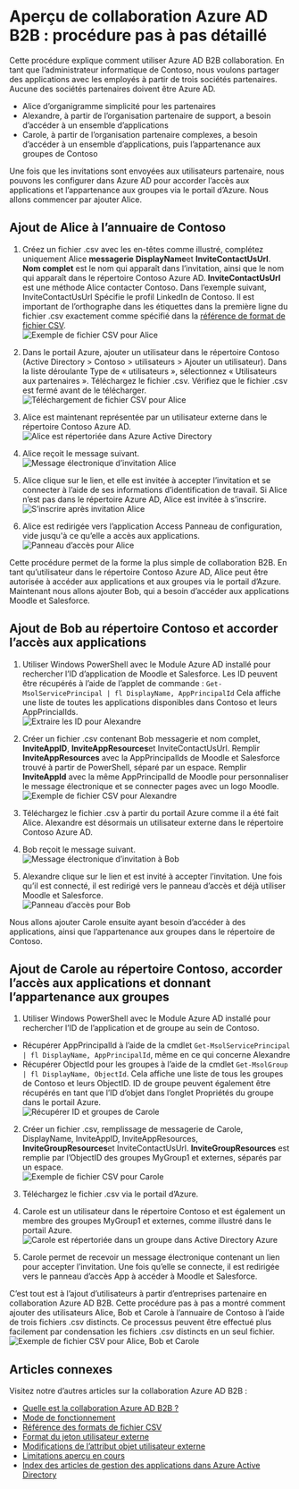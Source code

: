 <properties
   pageTitle="Description détaillée à l’aide de l’aperçu de collaboration Azure Active Directory B2B | Microsoft Azure"
   description="Azure Active Directory B2B collaboration prend en charge les relations de votre société croisée en activant partenaires professionnels de manière sélective accéder à vos applications d’entreprise"
   services="active-directory"
   documentationCenter=""
   authors="viv-liu"
   manager="cliffdi"
   editor=""
   tags=""/>

<tags
   ms.service="active-directory"
   ms.devlang="NA"
   ms.topic="get-started-article"
   ms.tgt_pltfrm="NA"
   ms.workload="identity"
   ms.date="05/09/2016"
   ms.author="viviali"/>

# <a name="azure-ad-b2b-collaboration-preview-detailed-walkthrough"></a>Aperçu de collaboration Azure AD B2B : procédure pas à pas détaillé

Cette procédure explique comment utiliser Azure AD B2B collaboration. En tant que l’administrateur informatique de Contoso, nous voulons partager des applications avec les employés à partir de trois sociétés partenaires. Aucune des sociétés partenaires doivent être Azure AD.

- Alice d’organigramme simplicité pour les partenaires
- Alexandre, à partir de l’organisation partenaire de support, a besoin d’accéder à un ensemble d’applications
- Carole, à partir de l’organisation partenaire complexes, a besoin d’accéder à un ensemble d’applications, puis l’appartenance aux groupes de Contoso

Une fois que les invitations sont envoyées aux utilisateurs partenaire, nous pouvons les configurer dans Azure AD pour accorder l’accès aux applications et l’appartenance aux groupes via le portail d’Azure. Nous allons commencer par ajouter Alice.

## <a name="adding-alice-to-the-contoso-directory"></a>Ajout de Alice à l’annuaire de Contoso
1. Créez un fichier .csv avec les en-têtes comme illustré, complétez uniquement Alice **messagerie** **DisplayName**et **InviteContactUsUrl**. **Nom complet** est le nom qui apparaît dans l’invitation, ainsi que le nom qui apparaît dans le répertoire Contoso Azure AD. **InviteContactUsUrl** est une méthode Alice contacter Contoso. Dans l’exemple suivant, InviteContactUsUrl Spécifie le profil LinkedIn de Contoso. Il est important de l’orthographe dans les étiquettes dans la première ligne du fichier .csv exactement comme spécifié dans la [référence de format de fichier CSV](active-directory-b2b-references-csv-file-format.md).  
![Exemple de fichier CSV pour Alice](./media/active-directory-b2b-detailed-walkthrough/AliceCSV.png)

2. Dans le portail Azure, ajouter un utilisateur dans le répertoire Contoso (Active Directory > Contoso > utilisateurs > Ajouter un utilisateur). Dans la liste déroulante Type de « utilisateurs », sélectionnez « Utilisateurs aux partenaires ». Téléchargez le fichier .csv. Vérifiez que le fichier .csv est fermé avant de le télécharger.  
![Téléchargement de fichier CSV pour Alice](./media/active-directory-b2b-detailed-walkthrough/AliceUpload.png)

3. Alice est maintenant représentée par un utilisateur externe dans le répertoire Contoso Azure AD.  
![Alice est répertoriée dans Azure Active Directory](./media/active-directory-b2b-detailed-walkthrough/AliceInAD.png)

4. Alice reçoit le message suivant.  
![Message électronique d’invitation Alice](./media/active-directory-b2b-detailed-walkthrough/AliceEmail.png)

5. Alice clique sur le lien, et elle est invitée à accepter l’invitation et se connecter à l’aide de ses informations d’identification de travail. Si Alice n’est pas dans le répertoire Azure AD, Alice est invitée à s’inscrire.  
![S’inscrire après invitation Alice](./media/active-directory-b2b-detailed-walkthrough/AliceSignUp.png)

6. Alice est redirigée vers l’application Access Panneau de configuration, vide jusqu'à ce qu’elle a accès aux applications.  
![Panneau d’accès pour Alice](./media/active-directory-b2b-detailed-walkthrough/AliceAccessPanel.png)

Cette procédure permet de la forme la plus simple de collaboration B2B. En tant qu’utilisateur dans le répertoire Contoso Azure AD, Alice peut être autorisée à accéder aux applications et aux groupes via le portail d’Azure. Maintenant nous allons ajouter Bob, qui a besoin d’accéder aux applications Moodle et Salesforce.

## <a name="adding-bob-to-the-contoso-directory-and-granting-access-to-apps"></a>Ajout de Bob au répertoire Contoso et accorder l’accès aux applications
1. Utiliser Windows PowerShell avec le Module Azure AD installé pour rechercher l’ID d’application de Moodle et Salesforce. Les ID peuvent être récupérés à l’aide de l’applet de commande : `Get-MsolServicePrincipal | fl DisplayName, AppPrincipalId` Cela affiche une liste de toutes les applications disponibles dans Contoso et leurs AppPrincialIds.  
![Extraire les ID pour Alexandre](./media/active-directory-b2b-detailed-walkthrough/BobPowerShell.png)

2. Créer un fichier .csv contenant Bob messagerie et nom complet, **InviteAppID**, **InviteAppResources**et InviteContactUsUrl. Remplir **InviteAppResources** avec la AppPrincipalIds de Moodle et Salesforce trouvé à partir de PowerShell, séparé par un espace. Remplir **InviteAppId** avec la même AppPrincipalId de Moodle pour personnaliser le message électronique et se connecter pages avec un logo Moodle.  
![Exemple de fichier CSV pour Alexandre](./media/active-directory-b2b-detailed-walkthrough/BobCSV.png)

3. Téléchargez le fichier .csv à partir du portail Azure comme il a été fait Alice. Alexandre est désormais un utilisateur externe dans le répertoire Contoso Azure AD.

4. Bob reçoit le message suivant.  
![Message électronique d’invitation à Bob](./media/active-directory-b2b-detailed-walkthrough/BobEmail.png)

5. Alexandre clique sur le lien et est invité à accepter l’invitation. Une fois qu’il est connecté, il est redirigé vers le panneau d’accès et déjà utiliser Moodle et Salesforce.  
![Panneau d’accès pour Bob](./media/active-directory-b2b-detailed-walkthrough/BobAccessPanel.png)

Nous allons ajouter Carole ensuite ayant besoin d’accéder à des applications, ainsi que l’appartenance aux groupes dans le répertoire de Contoso.

## <a name="adding-carol-to-the-contoso-directory-granting-access-to-apps-and-giving-group-membership"></a>Ajout de Carole au répertoire Contoso, accorder l’accès aux applications et donnant l’appartenance aux groupes

1. Utiliser Windows PowerShell avec le Module Azure AD installé pour rechercher l’ID de l’application et de groupe au sein de Contoso.
 - Récupérer AppPrincipalId à l’aide de la cmdlet `Get-MsolServicePrincipal | fl DisplayName, AppPrincipalId`, même en ce qui concerne Alexandre
 - Récupérer ObjectId pour les groupes à l’aide de la cmdlet `Get-MsolGroup | fl DisplayName, ObjectId`. Cela affiche une liste de tous les groupes de Contoso et leurs ObjectID. ID de groupe peuvent également être récupérés en tant que l’ID d’objet dans l’onglet Propriétés du groupe dans le portail Azure.  
![Récupérer ID et groupes de Carole](./media/active-directory-b2b-detailed-walkthrough/CarolPowerShell.png)

2. Créer un fichier .csv, remplissage de messagerie de Carole, DisplayName, InviteAppID, InviteAppResources, **InviteGroupResources**et InviteContactUsUrl. **InviteGroupResources** est remplie par l’ObjectID des groupes MyGroup1 et externes, séparés par un espace.  
![Exemple de fichier CSV pour Carole](./media/active-directory-b2b-detailed-walkthrough/CarolCSV.png)

3. Téléchargez le fichier .csv via le portail d’Azure.

4. Carole est un utilisateur dans le répertoire Contoso et est également un membre des groupes MyGroup1 et externes, comme illustré dans le portail Azure.  
![Carole est répertoriée dans un groupe dans Active Directory Azure](./media/active-directory-b2b-detailed-walkthrough/CarolGroup.png)

5. Carole permet de recevoir un message électronique contenant un lien pour accepter l’invitation. Une fois qu’elle se connecte, il est redirigée vers le panneau d’accès App à accéder à Moodle et Salesforce.  

C’est tout est à l’ajout d’utilisateurs à partir d’entreprises partenaire en collaboration Azure AD B2B. Cette procédure pas à pas a montré comment ajouter des utilisateurs Alice, Bob et Carole à l’annuaire de Contoso à l’aide de trois fichiers .csv distincts. Ce processus peuvent être effectué plus facilement par condensation les fichiers .csv distincts en un seul fichier.  
![Exemple de fichier CSV pour Alice, Bob et Carole](./media/active-directory-b2b-detailed-walkthrough/CombinedCSV.png)

## <a name="related-articles"></a>Articles connexes
Visitez notre d’autres articles sur la collaboration Azure AD B2B :

- [Quelle est la collaboration Azure AD B2B ?](active-directory-b2b-what-is-azure-ad-b2b.md)
- [Mode de fonctionnement](active-directory-b2b-how-it-works.md)
- [Référence des formats de fichier CSV](active-directory-b2b-references-csv-file-format.md)
- [Format du jeton utilisateur externe](active-directory-b2b-references-external-user-token-format.md)
- [Modifications de l’attribut objet utilisateur externe](active-directory-b2b-references-external-user-object-attribute-changes.md)
- [Limitations aperçu en cours](active-directory-b2b-current-preview-limitations.md)
- [Index des articles de gestion des applications dans Azure Active Directory](active-directory-apps-index.md)

